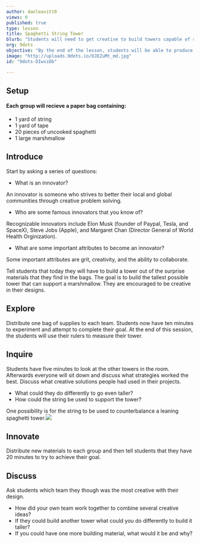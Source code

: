 ```yaml
---
author: danleavitt0
views: 0
published: true
type: lesson
title: Spaghetti String Tower
blurb: "Students will need to get creative to build towers capable of supporting a marshmallow with only string, tape, and uncooked spaghetti."
org: 9dots
objective: "By the end of the lesson, students will be able to produce a freestanding structure with the limited materials supplied to them."
image: "http://uploads.9dots.io/OJEZuMt_md.jpg"
id: "9dots-OIwxiOb"

---
```


## Setup
#### Each group will recieve a paper bag containing: 

- 1 yard of string
- 1 yard of tape
- 20 pieces of uncooked spaghetti
- 1 large marshmallow

## Introduce
Start by asking a series of questions:

- What is an innovator? 

An innovator is someone who strives to better their local and global communities through creative problem solving.

- Who are some famous innovators that you know of?

Recognizable innovators include Elon Musk (founder of Paypal, Tesla, and SpaceX), Steve Jobs (Apple), and Margaret Chan (Director General of World Health Orginization).

- What are some important attributes to become an innovator?  

Some important attributes are grit, creativity, and the ability to collaborate.

Tell students that today they will have to build a tower out of the surprise materials that they find in the bags. The goal is to build the tallest possible tower that can support a marshmallow. They are encouraged to be creative in their designs.

## Explore
Distribute one bag of supplies to each team.  Students now have ten minutes to experiment and attempt to complete their goal. At the end of this session, the students will use their rulers to measure their tower.

## Inquire
Students have five minutes to look at the other towers in the room.  Afterwards everyone will sit down and discuss what strategies worked the best. Discuss what creative solutions people had used in their projects. 

- What could they do differently to go even taller?
- How could the string be used to support the tower?

One possibility is for the string to be used to counterbalance a leaning spaghetti tower.![](http://uploads.9dots.io/OJEPMO1.png) 

## Innovate
Distribute new materials to each group and then tell students that they have 20 minutes to try to achieve their goal.

## Discuss
Ask students which team they though was the most creative with their design. 

- How did your own team work together to combine several creative ideas? 
- If they could build another tower what could you do differently to build it taller?
- If you could have one more building material, what would it be and why?
